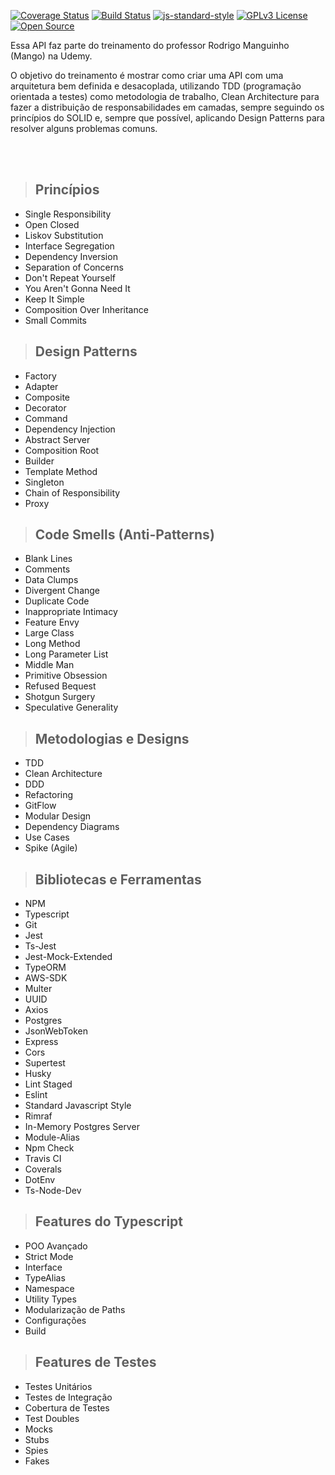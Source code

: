 [![Coverage Status](https://coveralls.io/repos/github/tigelah/Advanced-Node/badge.svg?branch=main)](https://coveralls.io/github/tigelah/Advanced-Node?branch=main)
[![Build Status](https://app.travis-ci.com/tigelah/Advanced-Node.svg?branch=main)](https://app.travis-ci.com/tigelah/Advanced-Node)
[![js-standard-style](https://img.shields.io/badge/code%20style-standard-brightgreen.svg)](http://standardjs.com)
[![GPLv3 License](https://img.shields.io/badge/License-GPL%20v3-yellow.svg)](https://opensource.org/licenses/)
[![Open Source](https://badges.frapsoft.com/os/v1/open-source.svg?v=103)](https://opensource.org/)

Essa API faz parte do treinamento do professor Rodrigo Manguinho (Mango) na Udemy.

O objetivo do treinamento é mostrar como criar uma API com uma arquitetura bem definida e desacoplada, utilizando TDD (programação orientada a testes) como metodologia de trabalho, Clean Architecture para fazer a distribuição de responsabilidades em camadas, sempre seguindo os princípios do SOLID e, sempre que possível, aplicando Design Patterns para resolver alguns problemas comuns.
<br /><br />


<br />

> ## Princípios

* Single Responsibility
* Open Closed
* Liskov Substitution
* Interface Segregation
* Dependency Inversion
* Separation of Concerns
* Don't Repeat Yourself
* You Aren't Gonna Need It
* Keep It Simple
* Composition Over Inheritance
* Small Commits

> ## Design Patterns

* Factory
* Adapter
* Composite
* Decorator
* Command
* Dependency Injection
* Abstract Server
* Composition Root
* Builder
* Template Method
* Singleton
* Chain of Responsibility
* Proxy

> ## Code Smells (Anti-Patterns)

* Blank Lines
* Comments
* Data Clumps
* Divergent Change
* Duplicate Code
* Inappropriate Intimacy
* Feature Envy
* Large Class
* Long Method
* Long Parameter List
* Middle Man
* Primitive Obsession
* Refused Bequest
* Shotgun Surgery
* Speculative Generality

> ## Metodologias e Designs

* TDD
* Clean Architecture
* DDD
* Refactoring
* GitFlow
* Modular Design
* Dependency Diagrams
* Use Cases
* Spike (Agile)

> ## Bibliotecas e Ferramentas

* NPM
* Typescript
* Git
* Jest
* Ts-Jest
* Jest-Mock-Extended
* TypeORM
* AWS-SDK
* Multer
* UUID
* Axios
* Postgres
* JsonWebToken
* Express
* Cors
* Supertest
* Husky
* Lint Staged
* Eslint
* Standard Javascript Style
* Rimraf
* In-Memory Postgres Server
* Module-Alias
* Npm Check
* Travis CI
* Coverals
* DotEnv
* Ts-Node-Dev

> ## Features do Typescript

* POO Avançado
* Strict Mode
* Interface
* TypeAlias
* Namespace
* Utility Types
* Modularização de Paths
* Configurações
* Build

> ## Features de Testes

* Testes Unitários
* Testes de Integração
* Cobertura de Testes
* Test Doubles
* Mocks
* Stubs
* Spies
* Fakes
